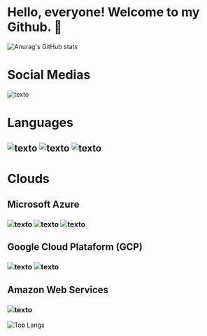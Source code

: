 #                              Hello, everyone! Welcome to my Github. 👋

![Anurag's GitHub stats](https://github-readme-stats.vercel.app/api?username=alexlourencomattos&show_icons=true&theme=dark)

# Social Medias
![texto](https://img.shields.io/static/v1?label=LinkedIn&message=engalexlourenco&color=blue)

# Languages
## ![texto](https://img.shields.io/static/v1?label=language&message=Python&color=blue "language")           ![texto](https://img.shields.io/static/v1?label=language&message=SQL&color=yellow"language")            ![texto](https://img.shields.io/static/v1?label=language&message=R&color=grey "language")

# Clouds 
## Microsoft Azure
###  ![texto](https://img.shields.io/static/v1?label=MSAzure&message=Kubernetes&color=black&style=flat-square "Cloud")  ![texto](https://img.shields.io/static/v1?label=MSAzure&message=Virtual_Machine&color=black&style=flat-square "Cloud") ![texto](https://img.shields.io/static/v1?label=MSAzure&message=Postgres&color=black&style=flat-square "Cloud")

## Google Cloud Plataform (GCP) 
### ![texto](https://img.shields.io/static/v1?label=GCP&message=GOOGLE_STORAGE&color=black&style=flat-square "Cloud")  ![texto](https://img.shields.io/static/v1?label=GCP&message=BIGQUERY&color=black&style=flat-square "Cloud")
## Amazon Web Services
### ![texto](https://img.shields.io/static/v1?label=AWS&message=SAGEMAKER&color=black "Cloud")

![Top Langs](https://github-readme-stats.vercel.app/api/top-langs/?username=alexlourencomattos&hide_progress=true&theme=dark)

